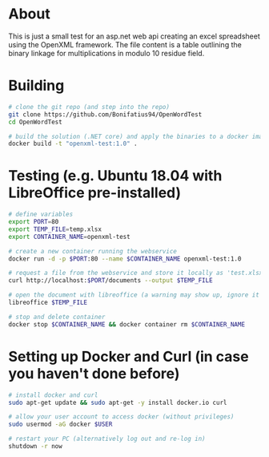 # About
This is just a small test for an asp.net web api creating an excel spreadsheet using the OpenXML framework. The file content is a table outlining the binary linkage for multiplications in modulo 10 residue field.

# Building
```sh
# clone the git repo (and step into the repo)
git clone https://github.com/Bonifatius94/OpenWordTest
cd OpenWordTest

# build the solution (.NET core) and apply the binaries to a docker image
docker build -t "openxml-test:1.0" .
```

# Testing (e.g. Ubuntu 18.04 with LibreOffice pre-installed)
```sh
# define variables
export PORT=80
export TEMP_FILE=temp.xlsx
export CONTAINER_NAME=openxml-test

# create a new container running the webservice
docker run -d -p $PORT:80 --name $CONTAINER_NAME openxml-test:1.0

# request a file from the webservice and store it locally as 'test.xlsx'
curl http://localhost:$PORT/documents --output $TEMP_FILE

# open the document with libreoffice (a warning may show up, ignore it anyways)
libreoffice $TEMP_FILE

# stop and delete container
docker stop $CONTAINER_NAME && docker container rm $CONTAINER_NAME
```

# Setting up Docker and Curl (in case you haven't done before)
```sh
# install docker and curl
sudo apt-get update && sudo apt-get -y install docker.io curl

# allow your user account to access docker (without privileges)
sudo usermod -aG docker $USER

# restart your PC (alternatively log out and re-log in)
shutdown -r now
```

